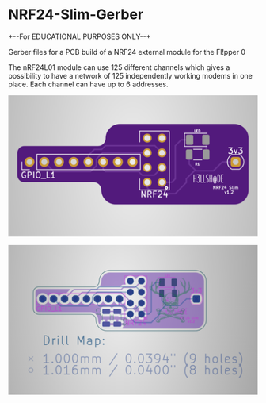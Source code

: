 # NRF24-Slim-Gerber

+--For EDUCATIONAL PURPOSES ONLY--+

Gerber files for a PCB build of a NRF24 external module for the Fl!pper 0



The nRF24L01 module can use 125 different channels which gives a possibility to have a network of 125 independently working modems in one place. Each channel can have up to 6 addresses.

![NRF24](/Screenshot_20250211-183123.png)

![fNRF24](/Screenshot_20250211-183156.png)
